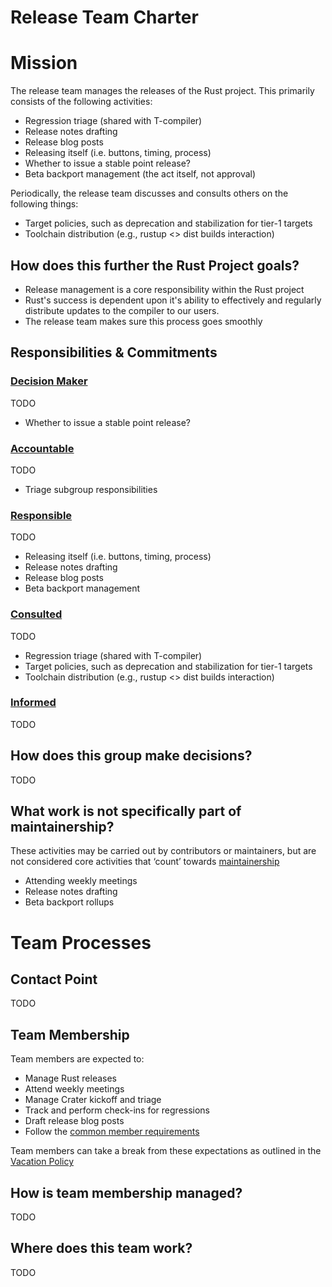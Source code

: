 # Release Team Charter

# Mission

The release team manages the releases of the Rust project. This primarily consists of the following activities:

* Regression triage (shared with T-compiler)
* Release notes drafting
* Release blog posts
* Releasing itself (i.e. buttons, timing, process)
* Whether to issue a stable point release?
* Beta backport management (the act itself, not approval)

Periodically, the release team discusses and consults others on the following things:

* Target policies, such as deprecation and stabilization for tier-1 targets
* Toolchain distribution (e.g., rustup <> dist builds interaction)

## How does this further the Rust Project goals?

* Release management is a core responsibility within the Rust project
* Rust's success is dependent upon it's ability to effectively and regularly distribute updates to the compiler to our users.
* The release team makes sure this process goes smoothly

## Responsibilities & Commitments

### [Decision Maker](https://github.com/rust-lang/governance/blob/master/common/darci.md#decision-maker)

TODO

* Whether to issue a stable point release?

### [Accountable](https://github.com/rust-lang/governance/blob/master/common/darci.md#accountable)

TODO

* Triage subgroup responsibilities

### [Responsible](https://github.com/rust-lang/governance/blob/master/common/darci.md#responsible)

TODO

* Releasing itself (i.e. buttons, timing, process)
* Release notes drafting
* Release blog posts
* Beta backport management

### [Consulted](https://github.com/rust-lang/governance/blob/master/common/darci.md#consulted)

TODO

* Regression triage (shared with T-compiler)
* Target policies, such as deprecation and stabilization for tier-1 targets
* Toolchain distribution (e.g., rustup <> dist builds interaction)

### [Informed](https://github.com/rust-lang/governance/blob/master/common/darci.md#informed)

TODO

## How does this group make decisions?

TODO

## What work is not specifically part of maintainership?

These activities may be carried out by contributors or maintainers, but are not considered core activities that ‘count’ towards [maintainership](https://github.com/rust-lang/governance/blob/master/common/membership_types.md#maintainership)

* Attending weekly meetings
* Release notes drafting
* Beta backport rollups

# Team Processes

## Contact Point

TODO

## Team Membership

Team members are expected to:

* Manage Rust releases
* Attend weekly meetings
* Manage Crater kickoff and triage
* Track and perform check-ins for regressions
* Draft release blog posts
* Follow the [common member requirements](https://github.com/rust-lang/governance/blob/master/common/member_requirements.md)

Team members can take a break from these expectations as outlined in the [Vacation Policy](https://github.com/rust-lang/governance/blob/master/common/vacation_policy.md)

## How is team membership managed?

TODO

## Where does this team work?

TODO
